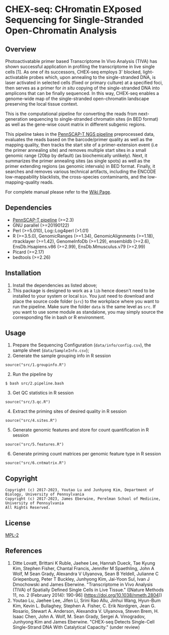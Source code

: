 # CHEX-seq: CHromatin EXposed Sequencing for Single-Stranded Open-Chromatin Analysis

## Overview
Photoactivatable primer based Transcriptome In Vivo Analysis (TIVA) has shown successful application in profiling the transcriptome in live single cells [1]. As one of its successors, CHEX-seq employs 3' blocked, light-activatable probes which, upon annealing to the single-stranded DNA, is laser activated in selected cells (fixed or primary culture) at a specified foci, then serves as a primer for *in situ* copying of the single-stranded DNA into amplicons that can be finally sequenced. In this way, CHEX-seq enables a genome-wide map of the single-stranded open-chromatin landscape preserving the local tissue context.

This is the computational pipeline for converting the reads from next-generation sequencing to single-stranded chromatin sites (in BED format) as well as the gene-wise count matrix in different subgenic regions. 

This pipeline takes in the [PennSCAP-T NGS pipeline](https://github.com/kimpenn/ngs-pipeline) preprocessed data, evaluates the reads based on the barcode/primer quality as well as the mapping quality, then tracks the start site of a primer-extension event (i.e the primer annealing site) and removes multiple start sites in a small genomic range (20bp by default) (as biochemically unlikely). Next, it summarizes the primer annealing sites (as single spots) as well as the primer extending regions (as genomic intervals) in BED format. Finally, it searches and removes various technical artifacts, including the ENCODE low-mappability blacklists, the cross-species contaminants, and the low-mapping-quality reads. 

For complete manual please refer to the [Wiki Page](doc/wiki.md).

## Dependencies
* [PennSCAP-T pipeline](https://github.com/safisher/ngs) (>=2.3)
* GNU parallel (>=20190122)
* Perl (>=5.010), Log::Log4perl (>1.01)
* R (>=3.5.0), GenomicRanges (>=1.34), GenomicAlignments (>=1.18), rtracklayer (>=1.42), GenomeInfoDb (>=1.29), ensembldb (>=2.6), EnsDb.Hsapiens.v86 (>=2.99), EnsDb.Mmusculus.v79 (>=2.99)
* Picard (>=2.17)
* bedtools (>=2.26)

## Installation
1. Install the dependencies as listed above;
2. This package is designed to work as a `lib` hence doesn't need to be installed to your system or local `bin`. You just need to download and place the source code folder (`src`) to the workplace where you want to run the pipeline. Make sure the folder `data` is the same level as `src`. If you want to use some module as standalone, you may simply source the corresponding file in bash or R environment. 

## Usage
1. Prepare the Sequencing Configuration (`data/info/config.csv`), the sample sheet (`data/SampleInfo.csv`);
2. Generate the sample grouping info in R session
```
source("src/1.groupinfo.R")
``` 
2. Run the pipeline by
```
$ bash src/2.pipeline.bash
``` 
3. Get QC statistics in R session
```
source("src/3.qc.R")
```
4. Extract the priming sites of desired quality in R session
```
source("src/4.sites.R")
```
5. Generate genomic features and store for count quantification in R session
```
source("src/5.features.R")
```
6. Generate priming count matrices per genomic feature type in R session
```
source("src/6.cntmatrix.R")
```

## Copyright
```
Copyright (c) 2017-2023, Youtao Lu and Junhyong Kim, Department of Biology, University of Pennsylvania
Copyright (c) 2017-2023, James Eberwine, Perelman School of Medicine, University of Pennsylvania
All Rights Reserved.
```

## License
[MPL-2](https://www.mozilla.org/en-US/MPL/2.0/)

## References
1. Ditte Lovatt, Brittani K Ruble, Jaehee Lee, Hannah Dueck, Tae Kyung Kim, Stephen Fisher, Chantal Francis, Jennifer M Spaethling, John A Wolf, M Sean Grady, Alexandra V Ulyanova, Sean B Yeldell, Julianne C Griepenburg, Peter T Buckley, Junhyong Kim, Jai-Yoon Sul, Ivan J Dmochowski and James Eberwine. "Transcriptome in Vivo Analysis (TIVA) of Spatially Defined Single Cells in Live Tissue." ([Nature Methods 11, no. 2 (February 2014): 190-96] (https://doi.org/10.1038/nmeth.2804))
2. Youtao Lu, Jaehee Lee, Jifen Li, Srini Rao Allu, Jinhui Wang, Hyun-Bum Kim, Kevin L. Bullaghey, Stephen A. Fisher, C. Erik Nordgren, Jean G. Rosario, Stewart A. Anderson, Alexandra V. Ulyanova, Steven Brem, H. Isaac Chen, John A. Wolf, M. Sean Grady, Sergei A. Vinogradov, Junhyong Kim and James Eberwine. "CHEX-seq Detects Single-Cell Single-Strand DNA With Catalytical Capacity." (under review)
